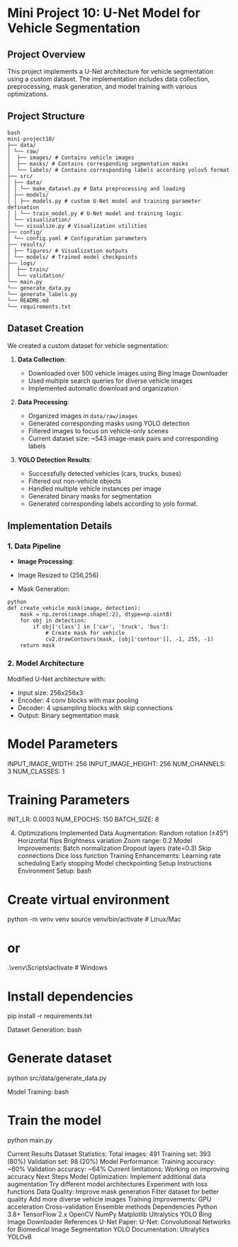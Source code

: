 # Mini Project 10: U-Net Model for Vehicle Segmentation

## Project Overview
This project implements a U-Net architecture for vehicle segmentation using a custom dataset. The implementation includes data collection, preprocessing, mask generation, and model training with various optimizations.


## Project Structure

```
bash
mini-project10/
├── data/
│ └── raw/
│  ├── images/ # Contains vehicle images
│  ├── masks/ # Contains corresponding segmentation masks
│  └── labels/ # Contains corresponding labels according yolov5 format
├── src/
│ ├── data/
│ │ └── make_dataset.py # Data preprocessing and loading
│ ├── models/
│ │ ├── models.py # custom U-Net model and training parameter defination
│ │ └── train_model.py # U-Net model and training logic
│ └── visualization/
│ └── visualize.py # Visualization utilities
├── config/
│ └── config.yaml # Configuration parameters
├── results/
│ ├── figures/ # Visualization outputs
│ └── models/ # Trained model checkpoints
├── logs/
│  ├── train/ 
│  └── validation/
└── main.py
└── generate_data.py
└── generate_labels.py
└── README.md
└── requirements.txt
```
## Dataset Creation
We created a custom dataset for vehicle segmentation:

1. **Data Collection**:
   - Downloaded over 500 vehicle images using Bing Image Downloader
   - Used multiple search queries for diverse vehicle images
   - Implemented automatic download and organization

2. **Data Processing**:
   - Organized images in `data/raw/images`
   - Generated corresponding masks using YOLO detection
   - Filtered images to focus on vehicle-only scenes
   - Current dataset size: ~543 image-mask pairs and corresponding labels

3. **YOLO Detection Results**:
   - Successfully detected vehicles (cars, trucks, buses)
   - Filtered out non-vehicle objects
   - Handled multiple vehicle instances per image
   - Generated binary masks for segmentation
   - Generated corresponding labels according to yolo format.

## Implementation Details

### 1. Data Pipeline
- **Image Processing**:

- Image Resized to (256,256)

- Mask Generation:

```
python
def create_vehicle_mask(image, detection):
    mask = np.zeros(image.shape[:2], dtype=np.uint8)
    for obj in detection:
        if obj['class'] in ['car', 'truck', 'bus']:
            # Create mask for vehicle
            cv2.drawContours(mask, [obj['contour']], -1, 255, -1)
    return mask
```

### 2. Model Architecture

Modified U-Net architecture with:
- Input size: 256x256x3
- Encoder: 4 conv blocks with max pooling
- Decoder: 4 upsampling blocks with skip connections
- Output: Binary segmentation mask

# Model Parameters
INPUT_IMAGE_WIDTH: 256
INPUT_IMAGE_HEIGHT: 256
NUM_CHANNELS: 3
NUM_CLASSES: 1

# Training Parameters
INIT_LR: 0.0003
NUM_EPOCHS: 150
BATCH_SIZE: 8

4. Optimizations Implemented
Data Augmentation:
Random rotation (±45°)
Horizontal flips
Brightness variation
Zoom range: 0.2
Model Improvements:
Batch normalization
Dropout layers (rate=0.3)
Skip connections
Dice loss function
Training Enhancements:
Learning rate scheduling
Early stopping
Model checkpointing
Setup Instructions
Environment Setup:
bash
# Create virtual environment
python -m venv venv
source venv/bin/activate  # Linux/Mac
# or
.\venv\Scripts\activate  # Windows

# Install dependencies
pip install -r requirements.txt

Dataset Generation:
bash
# Generate dataset
python src/data/generate_data.py

Model Training:
bash
# Train the model
python main.py

Current Results
Dataset Statistics:
Total images: 491
Training set: 393 (80%)
Validation set: 98 (20%)
Model Performance:
Training accuracy: ~60%
Validation accuracy: ~64%
Current limitations: Working on improving accuracy
Next Steps
Model Optimization:
Implement additional data augmentation
Try different model architectures
Experiment with loss functions
Data Quality:
Improve mask generation
Filter dataset for better quality
Add more diverse vehicle images
Training Improvements:
GPU acceleration
Cross-validation
Ensemble methods
Dependencies
Python 3.8+
TensorFlow 2.x
OpenCV
NumPy
Matplotlib
Ultralytics YOLO
Bing Image Downloader
References
U-Net Paper: U-Net: Convolutional Networks for Biomedical Image Segmentation
YOLO Documentation: Ultralytics YOLOv8